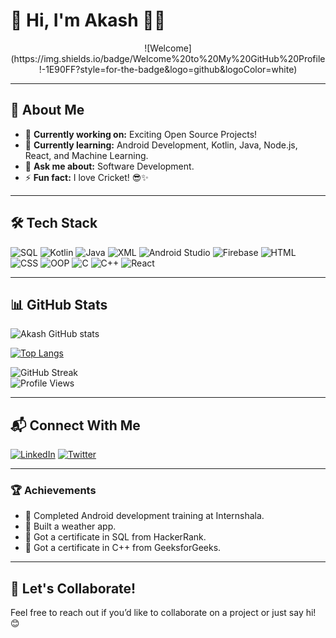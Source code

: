 # 👋 Hi, I'm Akash 👨‍💻

<p align="center">
 ![Welcome](https://img.shields.io/badge/Welcome%20to%20My%20GitHub%20Profile!-1E90FF?style=for-the-badge&logo=github&logoColor=white)
</p>

---

## 🌟 About Me
- 🔭 **Currently working on:** Exciting Open Source Projects!  
- 🌱 **Currently learning:** Android Development, Kotlin, Java, Node.js, React, and Machine Learning.  
- 💬 **Ask me about:** Software Development.  
- ⚡ **Fun fact:** I love Cricket! 😎✨  

---

## 🛠️ Tech Stack
![SQL](https://img.shields.io/badge/-SQL-4479A1?style=flat&logo=postgresql&logoColor=white)
![Kotlin](https://img.shields.io/badge/-Kotlin-0095D5?style=flat&logo=kotlin&logoColor=white)
![Java](https://img.shields.io/badge/-Java-007396?style=flat&logo=java&logoColor=white)
![XML](https://img.shields.io/badge/-XML-FF6600?style=flat&logo=xml&logoColor=white)
![Android Studio](https://img.shields.io/badge/-Android%20Studio-3DDC84?style=flat&logo=android-studio&logoColor=white)
![Firebase](https://img.shields.io/badge/-Firebase-FFCA28?style=flat&logo=firebase&logoColor=black)
![HTML](https://img.shields.io/badge/-HTML5-E34F26?style=flat&logo=html5&logoColor=white)
![CSS](https://img.shields.io/badge/-CSS3-1572B6?style=flat&logo=css3&logoColor=white)
![OOP](https://img.shields.io/badge/-OOP-0095D5?style=flat&logo=oop&logoColor=white)
![C](https://img.shields.io/badge/-C-00599C?style=flat&logo=c&logoColor=white)
![C++](https://img.shields.io/badge/-C++-00599C?style=flat&logo=c%2B%2B&logoColor=white)
![React](https://img.shields.io/badge/-React-20232A?style=flat&logo=react&logoColor=61DAFB)

---

## 📊 GitHub Stats
![Akash GitHub stats](https://github-readme-stats.vercel.app/api?username=coderakki2204&show_icons=true&theme=radical)

[![Top Langs](https://github-readme-stats.vercel.app/api/top-langs/?username=coderakki2204&layout=compact&theme=radical)](https://github.com/coderakki2204)

![GitHub Streak](https://streak-stats.demolab.com?user=coderakki2204&theme=radical&hide_border=true)  
![Profile Views](https://komarev.com/ghpvc/?username=coderakki2204&color=blue&style=flat)

---

## 📬 Connect With Me
[![LinkedIn](https://img.shields.io/badge/-LinkedIn-0077B5?style=flat&logo=linkedin&logoColor=white)](https://linkedin.com/in/akash-s-b78914236)
[![Twitter](https://img.shields.io/badge/-Twitter-1DA1F2?style=flat&logo=twitter&logoColor=white)](https://twitter.com/_thunderlucku)

---

### 🏆 Achievements
- 🥇 Completed Android development training at Internshala.  
- 🚀 Built a weather app.  
- 🥇 Got a certificate in SQL from HackerRank.  
- 🥇 Got a certificate in C++ from GeeksforGeeks.  

---

## 🤝 Let's Collaborate!
Feel free to reach out if you’d like to collaborate on a project or just say hi! 😊
